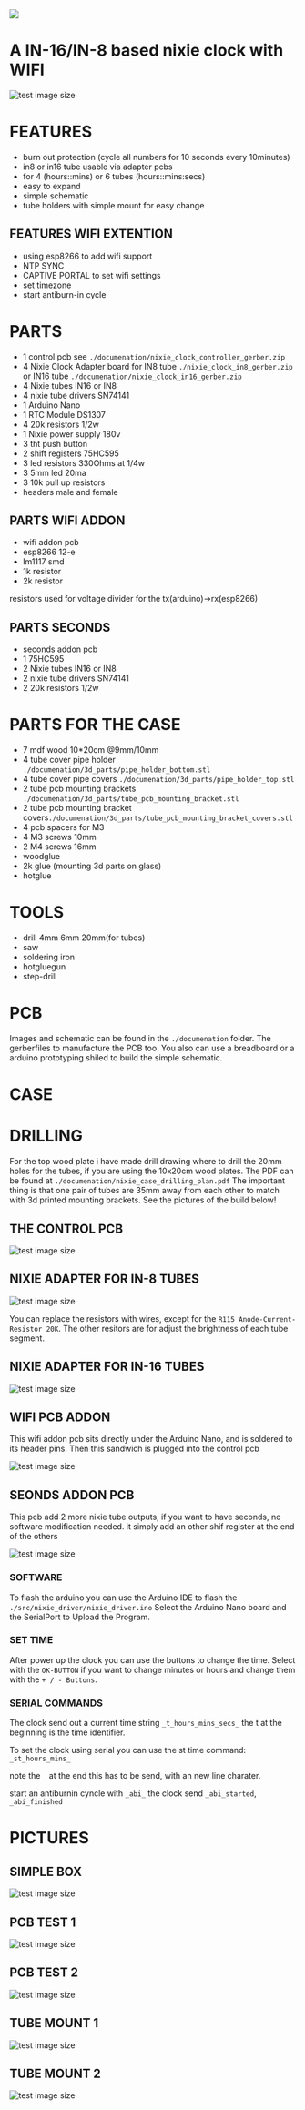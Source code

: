 <img src="/documenation/logo.png" />


# A IN-16/IN-8 based nixie clock with WIFI

![test image size](/documenation/pictures/nixie_fin_prev.JPG)



# FEATURES
* burn out protection (cycle all numbers for 10 seconds every 10minutes)
* in8 or in16 tube usable via adapter pcbs
* for 4 (hours::mins) or 6 tubes (hours::mins:secs)
* easy to expand
* simple schematic
* tube holders with simple mount for easy change

## FEATURES WIFI EXTENTION
* using esp8266 to add wifi support
* NTP SYNC
* CAPTIVE PORTAL to set wifi settings
* set timezone
* start antiburn-in cycle

# PARTS
* 1 control pcb see `./documenation/nixie_clock_controller_gerber.zip`
* 4 Nixie Clock Adapter board for IN8 tube `./nixie_clock_in8_gerber.zip` or IN16 tube `./documenation/nixie_clock_in16_gerber.zip`
* 4 Nixie tubes IN16 or IN8
* 4 nixie tube drivers SN74141
* 1 Arduino Nano
* 1 RTC Module DS1307
* 4 20k resistors 1/2w
* 1 Nixie power supply 180v
* 3 tht push button
* 2 shift registers 75HC595
* 3 led resistors 330Ohms at 1/4w
* 3 5mm led 20ma
* 3 10k pull up resistors
* headers male and female

## PARTS WIFI ADDON
* wifi addon pcb
* esp8266 12-e
* lm1117 smd
* 1k resistor
* 2k resistor 

resistors used for voltage divider for the tx(arduino)->rx(esp8266)


## PARTS SECONDS
* seconds addon pcb
* 1 75HC595
* 2 Nixie tubes IN16 or IN8
* 2 nixie tube drivers SN74141
* 2 20k resistors 1/2w


# PARTS FOR THE CASE
* 7 mdf wood 10*20cm @9mm/10mm
* 4 tube cover pipe holder `./documenation/3d_parts/pipe_holder_bottom.stl`
* 4 tube cover pipe covers `./documenation/3d_parts/pipe_holder_top.stl`
* 2 tube pcb mounting brackets `./documenation/3d_parts/tube_pcb_mounting_bracket.stl`
* 2 tube pcb mounting bracket covers`./documenation/3d_parts/tube_pcb_mounting_bracket_covers.stl`
* 4 pcb spacers for M3
* 4 M3 screws 10mm
* 2 M4 screws 16mm
* woodglue
* 2k glue (mounting 3d parts on glass)
* hotglue

# TOOLS
* drill 4mm 6mm 20mm(for tubes)
* saw
* soldering iron
* hotgluegun
* step-drill


# PCB
Images and schematic can be found in the `./documenation` folder.
The gerberfiles to manufacture the PCB too. You also can use a breadboard or a arduino prototyping shiled to build the simple schematic.

# CASE




# DRILLING
For the top wood plate i have made drill drawing where to drill the 20mm holes for the tubes, if you are using the 10x20cm wood plates.
The PDF can be found at `./documenation/nixie_case_drilling_plan.pdf`
The important thing is that one pair of tubes are 35mm away from each other to match with 3d printed mounting brackets.
See the pictures of the build below!


## THE CONTROL PCB
![test image size](/documenation/pictures/ctrl_photo.png)

## NIXIE ADAPTER FOR IN-8 TUBES
![test image size](/documenation/pictures/in8_photo.png)

You can replace the resistors with wires, except for the `R115 Anode-Current-Resistor 20K`.
The other resitors are for adjust the brightness of each tube segment.

## NIXIE ADAPTER FOR IN-16 TUBES
![test image size](/documenation/pictures/in16_photo.png)


## WIFI PCB ADDON

This wifi addon pcb sits directly under the Arduino Nano, and is soldered to its header pins.
Then this sandwich is plugged into the control pcb

![test image size](/documenation/pictures/wifi_pcb.png)


## SEONDS  ADDON PCB

This pcb add 2 more nixie tube outputs, if you want to have seconds,
no software modification needed. it simply add an other shif register at the end of the others

![test image size](/documenation/pictures/sec_pcb.png)



### SOFTWARE
To flash the arduino you can use the Arduino IDE to flash the `./src/nixie_driver/nixie_driver.ino`
Select the Arduino Nano board and the SerialPort to Upload the Program.


### SET TIME
After power up the clock you can use the buttons to change the time.
Select with the `OK-BUTTON` if you want to change minutes or hours and change them with the `+ / - Buttons`.


### SERIAL COMMANDS
The clock send out a current time string `_t_hours_mins_secs_` the t at the beginning is the time identifier.

To set the clock using serial you can use the st time command: `_st_hours_mins_`

note the `_` at the end this has to be send, with an new line charater.

start an antiburnin cyncle with `_abi_` the clock send `_abi_started`, `_abi_finished`

# PICTURES



## SIMPLE BOX
![test image size](/documenation/pictures_build/box_complete.jpg)


## PCB TEST 1
![test image size](/documenation/pictures_build/pcb_test.jpg)

## PCB TEST 2
![test image size](/documenation/pictures_build/pcb_test_2.jpg)


## TUBE MOUNT 1
![test image size](/documenation/pictures_build/tube_mount_2.jpg)


## TUBE MOUNT 2
![test image size](/documenation/pictures_build/tube_mount.jpg)





